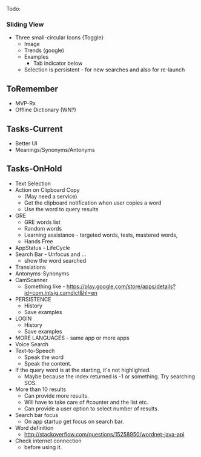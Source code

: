 Todo:

### Sliding View
* Three small-circular Icons {Toggle}
  * Image
  * Trends (google)
  * Examples
    * Tab indicator below
  * Selection is persistent - for new searches and also for re-launch

## ToRemember

* MVP-Rx
* Offline Dictionary (WN?)

## Tasks-Current
* Better UI
* Meanings/Synonyms/Antonyms

## Tasks-OnHold
* Text Selection
* Action on Clipboard Copy
  * (May need a service)
  * Get the clipboard notification when user copies a word
  * Use the word to query results
* GRE
  * GRE words list
  * Random words
  * Learning assistance - targeted words, tests, mastered words,
  * Hands Free
* AppStatus - LifeCycle
* Search Bar - Unfocus and ...
  * show the word searched
* Translations
* Antonyms-Synonyms
* CamScanner
  * Something like - https://play.google.com/store/apps/details?id=com.intsig.camdict&hl=en
* PERSISTENCE
  * History
  * Save examples
* LOGIN
  * History
  * Save examples
* MORE LANGUAGES - same app or more apps
* Voice Search
* Text-to-Speech
  * Speak the word
  * Speak the content.
* If the query word is at the starting, it's not highlighted.
  * Maybe because the index returned is -1 or something. Try searching SOS.
* More than 10 results
  * Can provide more results.
  * Will have to take care of #counter and the list etc.
  * Can provide a user option to select number of results.
* Search bar focus
  * On app startup get focus on search bar.
* Word definition
  * http://stackoverflow.com/questions/15258950/wordnet-java-api
* Check internet connection
  * before using it.